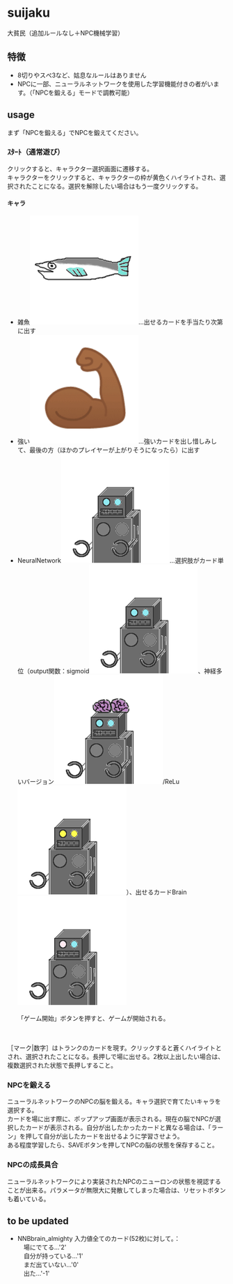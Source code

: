 # suijaku
大貧民（追加ルールなし＋NPC機械学習）<BR>
## 特徴
* 8切りやスぺ3など、姑息なルールはありません<BR>
* NPCに一部、ニューラルネットワークを使用した学習機能付きの者がいます。（「NPCを鍛える」モードで調教可能）
## usage
まず「NPCを鍛える」でNPCを鍛えてください。
### ｽﾀｰﾄ（通常遊び）
クリックすると、キャラクター選択画面に遷移する。<BR>
キャラクターをクリックすると、キャラクターの枠が黄色くハイライトされ、選択されたことになる。選択を解除したい場合はもう一度クリックする。
#### キャラ
* 雑魚![zako](app/src/main/res/drawable/zako.jpg)…出せるカードを手当たり次第に出す<BR>
* 強い![strong](app/src/main/res/drawable/strong.jpg)…強いカードを出し惜しみして、最後の方（ほかのプレイヤーが上がりそうになったら）に出す<BR>
* NeuralNetwork![robot](app/src/main/res/drawable/robot_full_sigmoid.jpg)…選択肢がカード単位（output関数：sigmoid![robot](app/src/main/res/drawable/robot_full_sigmoid.jpg)、神経多いバージョン![manyneurons](app/src/main/res/drawable/robot_manyneurons.jpg)/ReLu![ReLu](app/src/main/res/drawable/robot_full_relu.jpg)）、出せるカードBrain![select](app/src/main/res/drawable/robot_select.jpg)
<BR><BR>
「ゲーム開始」ボタンを押すと、ゲームが開始される。

<BR><BR>［マーク|数字］はトランクのカードを現す。クリックすると蒼くハイライトとされ、選択されたことになる。長押しで場に出せる。2枚以上出したい場合は、複数選択された状態で長押しすること。
### NPCを鍛える
ニューラルネットワークのNPCの脳を鍛える。キャラ選択で育てたいキャラを選択する。<BR>
カードを場に出す際に、ポップアップ画面が表示される。現在の脳でNPCが選択したカードが表示される。自分が出したかったカードと異なる場合は、「ラーン」を押して自分が出したカードを出せるように学習させよう。<BR>ある程度学習したら、SAVEボタンを押してNPCの脳の状態を保存すること。
### NPCの成長具合
ニューラルネットワークにより実装されたNPCのニューロンの状態を視認することが出来る。パラメータが無限大に発散してしまった場合は、リセットボタンも着いている。

## to be updated
* NNBbrain_almighty 入力値全てのカード(52枚)に対して。：<BR>
　場にでてる…'2'<BR>
　自分が持っている…'1'<BR>
　まだ出ていない…'0'<BR>
　出た…'-1'<BR>

